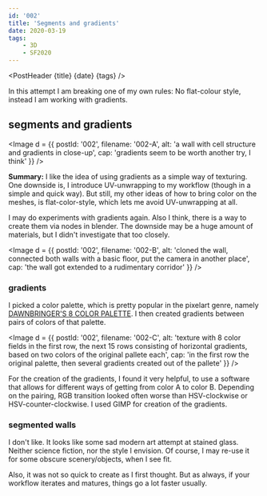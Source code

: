 ```yaml
---
id: '002'
title: 'Segments and gradients'
date: 2020-03-19
tags:
    - 3D
    - SF2020
---
```




<script>
    import Image from '$lib/Image.svelte'
	import PostHeader from '$lib/PostHeader.svelte'
</script>



<PostHeader {title} {date} {tags} />

In this attempt I am breaking one of my own rules: No flat-colour style, instead I am working with gradients.

## segments and gradients

<Image d = {{ postId: '002', filename: '002-A',
	alt: 'a wall with cell structure and gradients in close-up',
	cap: 'gradients seem to be worth another try, I think'
}} />

**Summary:** I like the idea of using gradients as a simple way of texturing. One downside is, I introduce UV-unwrapping to my workflow (though in a simple and quick way). But still, my other ideas of how to bring color on the meshes, is flat-color-style, which lets me avoid UV-unwrapping at all.

I may do experiments with gradients again. Also I think, there is a way to create them via nodes in blender. The downside may be a huge amount of materials, but I didn't investigate that too closely.

<Image d = {{ postId: '002', filename: '002-B',
	alt: 'cloned the wall, connected both walls with a basic floor, put the camera in another place',
	cap: 'the wall got extended to a rudimentary corridor'
}} />

### gradients

I picked a color palette, which is pretty popular in the pixelart genre, namely <a href="https://lospec.com/palette-list/dawnbringers-8-color" target="_blank" rel="noopener noreferrer">DAWNBRINGER'S 8 COLOR PALETTE</a>. I then created gradients between pairs of colors of that palette.

<Image d = {{ postId: '002', filename: '002-C',
	alt: 'texture with 8 color fields in the first row, the next 15 rows consisting of horizontal gradients, based on two colors of the original pallete each',
	cap: 'in the first row the original palette, then several gradients created out of the pallete'
}} />

For the creation of the gradients, I found it very helpful, to use a software that allows for different ways of getting from color A to color B. Depending on the pairing, RGB transition looked often worse than HSV-clockwise or HSV-counter-clockwise. I used GIMP for creation of the gradients.

### segmented walls

I don't like. It looks like some sad modern art attempt at stained glass. Neither science fiction, nor the style I envision. Of course, I may re-use it for some obscure scenery/objects, when I see fit.

Also, it was not so quick to create as I first thought. But as always, if your workflow iterates and matures, things go a lot faster usually.